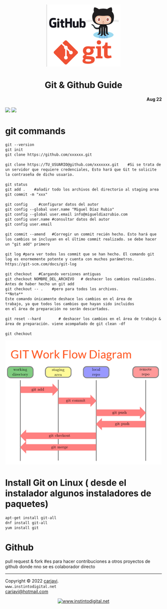 <p align="center"><img src="https://raw.githubusercontent.com/carjavi/github-guide/master/img/GitHub_Git_logo.png" height="200" alt=" " /></p>
<h1 align="center">Git & Github Guide</h1> 
<h4 align="right">Aug 22</h4>

<img src="https://img.shields.io/badge/OS-Linux%20GNU-yellowgreen">
<img src="https://img.shields.io/badge/OS-Windows%2011-blue">


# git commands
```
git --version
git init
git clone https://github.com/xxxxxx.git

git clone https://TU_USUARIO@github.com/xxxxxxx.git    #Si se trata de un servidor que requiere credenciales, Esto hará que Git te solicite la contraseña de dicho usuario.

git status
git add .    #añadir todo los archivos del directorio al staging area
git commit -m "xxx"

git config     #configurar datos del autor
git config --global user.name "Miguel Díaz Rubio"
git config --global user.email info@migueldiazrubio.com
git config user.name #consultar datos del autor
git config user.email 

git commit --amend   #Corregir un commit recién hecho. Esto hará que los cambios se incluyan en el último commit realizado. se debe hacer un "git add" primero

git log #para ver todos los commit que se han hecho. El comando git log es enormemente potente y cuenta con muchos parámetros. https://git-scm.com/docs/git-log

git checkout   #Cargando versiones antiguas
git checkout NOMBRE_DEL_ARCHIVO   # deshacer los cambios realizados. Antes de haber hecho un git add
git checkout -- .    #pero para todos los archivos.
**Nota** 
Este comando únicamente deshace los cambios en el área de
trabajo, ya que todos los cambios que hayan sido incluidos
en el área de preparación no serán descartados.

git reset --hard        # deshacer los cambios en el área de trabajo & área de preparación. viene acompañado de git clean -df

git checkout

```

<p align="center"><img src="https://raw.githubusercontent.com/carjavi/github-guide/master/img/flow.png"  alt=" " /></p>


# Install Git on Linux ( desde el instalador algunos instaladores de paquetes)
```
apt-get install git-all
dnf install git-all
yum install git
```

# Github

pull request & fork #es para hacer contribuciones a otros proyectos de github donde nno se es colaborador directo





---
Copyright &copy; 2022 [carjavi](https://github.com/carjavi). <br>
```www.instintodigital.net``` <br>
carjavi@hotmail.com <br>
<p align="center">
    <a href="https://instintodigital.net/" target="_blank"><img src="https://raw.githubusercontent.com/carjavi/github-guide/master/img/developer.png" height="100" alt="www.instintodigital.net"></a>
</p>
